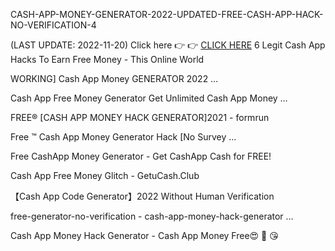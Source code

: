 
CASH-APP-MONEY-GENERATOR-2022-UPDATED-FREE-CASH-APP-HACK-NO-VERIFICATION-4

(LAST UPDATE: 2022-11-20)
Click here 👉 👉 [CLICK HERE](https://t.co/7PNJEscVCd)
6 Legit Cash App Hacks To Earn Free Money - This Online World
 
WORKING] Cash App Money GENERATOR 2022 …
 
Cash App Free Money Generator Get Unlimited Cash App Money …
 
FREE® [CASH APP MONEY HACK GENERATOR]2021 - formrun
 
Free ™ Cash App Money Generator Hack [No Survey …
 
Free CashApp Money Generator - Get CashApp Cash for FREE!
 
Cash App Free Money Glitch - GetuCash.Club
 
【Cash App Code Generator】2022 Without Human Verification
 
free-generator-no-verification - cash-app-money-hack-generator …
 
Cash App Money Hack Generator - Cash App Money Free😍 🥰 😘
 
